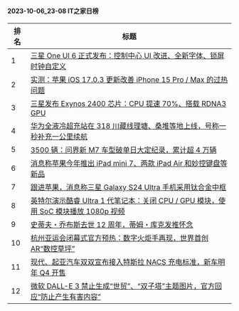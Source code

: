 #### 2023-10-06_23-08  IT之家日榜

| 排名 | 标题|
| --- | ---|
| 1 | [三星 One UI 6 正式发布：控制中心 UI 改进、全新字体、锁屏时钟自定义](https://www.ithome.com/0/723/181.htm) |
| 2 | [实测：苹果 iOS 17.0.3 更新改善 iPhone 15 Pro / Max 的过热问题](https://www.ithome.com/0/723/198.htm) |
| 3 | [三星发布 Exynos 2400 芯片：CPU 提速 70%、搭载 RDNA3 GPU](https://www.ithome.com/0/723/213.htm) |
| 4 | [华为全液冷超充站在 318 川藏线理塘、桑堆等地上线，号称一秒补充一公里续航](https://www.ithome.com/0/723/197.htm) |
| 5 | [3500 辆：问界新 M7 车型破单日大定纪录，累计超 4 万辆](https://www.ithome.com/0/723/191.htm) |
| 6 | [消息称苹果今年推出 iPad mini 7、两款 iPad Air 和妙控键盘等新品](https://www.ithome.com/0/723/185.htm) |
| 7 | [跟进苹果，消息称三星 Galaxy S24 Ultra 手机采用钛合金中框](https://www.ithome.com/0/723/212.htm) |
| 8 | [英特尔演示酷睿 Ultra 1 代笔记本：关闭 CPU / GPU 模块，使用 SoC 模块播放 1080p 视频](https://www.ithome.com/0/723/271.htm) |
| 9 | [史蒂夫・乔布斯去世 12 周年，蒂姆・库克发推怀念](https://www.ithome.com/0/723/189.htm) |
| 10 | [杭州亚运会闭幕式官方预热：数字火炬手再现，世界首创 AR“数控草坪”](https://www.ithome.com/0/723/209.htm) |
| 11 | [现代、起亚汽车双双宣布接入特斯拉 NACS 充电标准，新车明年 Q4 开售](https://www.ithome.com/0/723/201.htm) |
| 12 | [微软 DALL-E 3 禁止生成“世贸”、“双子塔”主题图片，官方回应“防止产生有害内容”](https://www.ithome.com/0/723/203.htm) |
